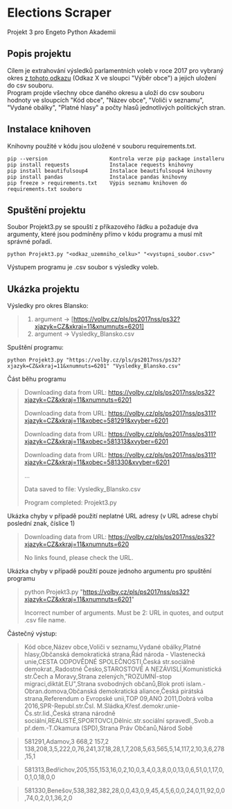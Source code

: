 # Elections Scraper
Projekt 3 pro Engeto Python Akademii

## Popis projektu
Cílem je extrahování výsledků parlamentních voleb v roce 2017 pro vybraný okres [z tohoto odkazu](https://volby.cz/pls/ps2017nss/ps3?xjazyk=CZ) (Odkaz X ve sloupci "Výběr obce") a jejich uložení do csv souboru.\
Program projde všechny obce daného okresu a uloží do csv souboru hodnoty ve sloupcích "Kód obce", "Název obce", "Voliči v seznamu", "Vydané obálky", "Platné hlasy" a počty hlasů jednotlivých politických stran.

## Instalace knihoven
Knihovny použité v kódu jsou uložené v souboru requirements.txt. 
```
pip --version                    Kontrola verze pip package installeru
pip install requests             Instalace requests knihovny
pip install beautifulsoup4       Instalace beautifulsoup4 knihovny
pip install pandas               Instalace pandas knihovny
pip freeze > requirements.txt    Výpis seznamu knihoven do requirements.txt souboru
```
## Spuštění projektu
Soubor Projekt3.py se spouští z příkazového řádku a požaduje dva argumenty, které jsou podmíněny přímo v kódu programu a musí mít správné pořadí.
```
python Projekt3.py "<odkaz_uzemniho_celku>" "<vystupni_soubor.csv>"
```
Výstupem programu je .csv soubor s výsledky voleb.

## Ukázka projektu
Výsledky pro okres Blansko:
> 1. argument -> [https://volby.cz/pls/ps2017nss/ps32?xjazyk=CZ&xkraj=11&xnumnuts=6201]
> 2. argument -> Vysledky_Blansko.csv


Spuštění programu:
```
python Projekt3.py "https://volby.cz/pls/ps2017nss/ps32?xjazyk=CZ&xkraj=11&xnumnuts=6201" "Vysledky_Blansko.csv"
```

Část běhu programu
> Downloading data from URL: https://volby.cz/pls/ps2017nss/ps32?xjazyk=CZ&xkraj=11&xnumnuts=6201
> 
> Downloading data from URL: https://volby.cz/pls/ps2017nss/ps311?xjazyk=CZ&xkraj=11&xobec=581291&xvyber=6201
> 
> Downloading data from URL: https://volby.cz/pls/ps2017nss/ps311?xjazyk=CZ&xkraj=11&xobec=581313&xvyber=6201
> 
> Downloading data from URL: https://volby.cz/pls/ps2017nss/ps311?xjazyk=CZ&xkraj=11&xobec=581330&xvyber=6201
> 
> ...
> 
> Data saved to file: Vysledky_Blansko.csv
> 
> Program completed: Projekt3.py

Ukázka chyby v případě použití neplatné URL adresy (v URL adrese chybí poslední znak, číslice 1)
>Downloading data from URL: https://volby.cz/pls/ps2017nss/ps32?xjazyk=CZ&xkraj=11&xnumnuts=620
>
>No links found, please check the URL.

Ukázka chyby v případě použití pouze jednoho argumentu pro spuštění programu
>python Projekt3.py "https://volby.cz/pls/ps2017nss/ps32?xjazyk=CZ&xkraj=11&xnumnuts=6201"                      
>
>Incorrect number of arguments. Must be 2: URL in quotes, and output .csv file name.

Částečný výstup:
> Kód obce,Název obce,Voliči v seznamu,Vydané obálky,Platné hlasy,Občanská demokratická strana,Řád národa - Vlastenecká unie,CESTA ODPOVĚDNÉ SPOLEČNOSTI,Česká str.sociálně demokrat.,Radostné Česko,STAROSTOVÉ A NEZÁVISLÍ,Komunistická str.Čech a Moravy,Strana zelených,"ROZUMNÍ-stop migraci,diktát.EU",Strana svobodných občanů,Blok proti islam.-Obran.domova,Občanská demokratická aliance,Česká pirátská strana,Referendum o Evropské unii,TOP 09,ANO 2011,Dobrá volba 2016,SPR-Republ.str.Čsl. M.Sládka,Křesť.demokr.unie-Čs.str.lid.,Česká strana národně sociální,REALISTÉ,SPORTOVCI,Dělnic.str.sociální spravedl.,Svob.a př.dem.-T.Okamura (SPD),Strana Práv Občanů,Národ Sobě

> 581291,Adamov,3 668,2 157,2 138,208,3,5,222,0,76,241,37,18,28,1,7,208,5,63,565,5,14,117,2,10,3,6,278,15,1

> 581313,Bedřichov,205,155,153,16,0,2,10,0,3,4,0,3,8,0,0,13,0,6,51,0,1,17,0,0,1,0,18,0,0

> 581330,Benešov,538,382,382,28,0,0,43,0,9,45,4,5,6,0,0,24,0,11,92,0,0,74,0,2,0,1,36,2,0
